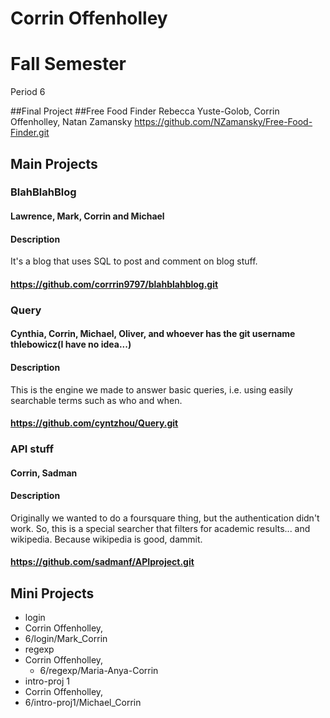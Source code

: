 Corrin Offenholley
========

# Fall Semester
Period 6

##Final Project
##Free Food Finder
Rebecca Yuste-Golob, Corrin Offenholley, Natan Zamansky
https://github.com/NZamansky/Free-Food-Finder.git 


## Main Projects

### BlahBlahBlog
#### Lawrence, Mark, Corrin and Michael
#### Description
It's a blog that uses SQL to post and comment on blog stuff.
#### https://github.com/corrrin9797/blahblahblog.git

### Query
#### Cynthia, Corrin, Michael, Oliver, and whoever has the git username thlebowicz(I have no idea...)
#### Description
This is the engine we made to answer basic queries, i.e. using easily searchable terms such as who and when.
#### https://github.com/cyntzhou/Query.git

### API stuff
#### Corrin, Sadman
#### Description
Originally we wanted to do a foursquare thing, but the authentication didn't work. So, this is a special searcher that filters for academic results... and wikipedia. Because wikipedia is good, dammit.
#### https://github.com/sadmanf/APIproject.git

## Mini Projects

 * login
  * Corrin Offenholley, 
  * 6/login/Mark_Corrin
 * regexp
  * Corrin Offenholley, 
	* 6/regexp/Maria-Anya-Corrin
 * intro-proj 1
  * Corrin Offenholley, 
  * 6/intro-proj1/Michael_Corrin
